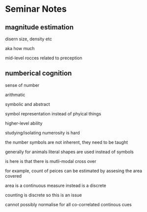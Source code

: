 # Seminar Notes

## magnitude estimation

disern size, density etc 

aka how much

mid-level rocces related to preception

## numberical cognition

sense of number 

arithmatic 

symbolic and abstract

symbol representation instead of phyical things

higher-level ability

studying/isolating numerosity is hard

the number symbols are not inherent, they need to be taught

generally for animals literal shapes are used instead of symbols

is here is that there is mutli-modal cross over

for example, count of peices can be estimated by assesing the area covered

area is a continuous measure instead is a discrete

counting is discrete so this is an issue

cannot possibly normalise for all co-correlated continous cues


